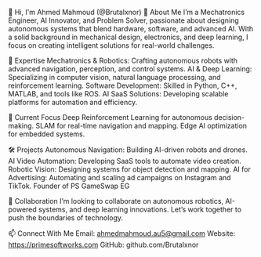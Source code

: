 👋 Hi, I'm Ahmed Mahmoud (@Brutalxnor)
🌟 About Me
I’m a Mechatronics Engineer, AI Innovator, and Problem Solver, passionate about designing autonomous systems that blend hardware, software, and advanced AI. With a solid background in mechanical design, electronics, and deep learning, I focus on creating intelligent solutions for real-world challenges.

🚀 Expertise
Mechatronics & Robotics: Crafting autonomous robots with advanced navigation, perception, and control systems.
AI & Deep Learning: Specializing in computer vision, natural language processing, and reinforcement learning.
Software Development: Skilled in Python, C++, MATLAB, and tools like ROS.
AI SaaS Solutions: Developing scalable platforms for automation and efficiency.


🌱 Current Focus
Deep Reinforcement Learning for autonomous decision-making.
SLAM for real-time navigation and mapping.
Edge AI optimization for embedded systems.



🛠️ Projects
Autonomous Navigation: Building AI-driven robots and drones.
AI Video Automation: Developing SaaS tools to automate video creation.
Robotic Vision: Designing systems for object detection and mapping.
AI for Advertising: Automating and scaling ad campaigns on Instagram and TikTok.
Founder of PS GameSwap EG


🤝 Collaboration
I’m looking to collaborate on autonomous robotics, AI-powered systems, and deep learning innovations. Let’s work together to push the boundaries of technology.



📫 Connect With Me
Email: ahmedmahmoud.au5@gmail.com
Website: https://primesoftworks.com
GitHub: github.com/Brutalxnor
